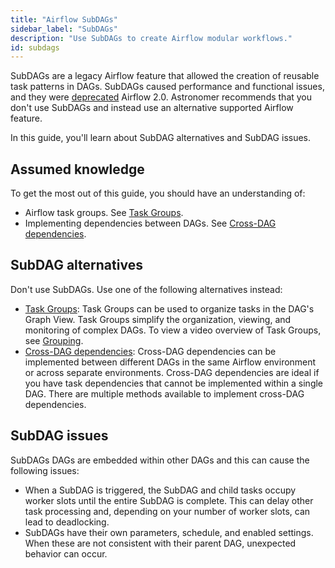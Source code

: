 ```yaml
---
title: "Airflow SubDAGs"
sidebar_label: "SubDAGs"
description: "Use SubDAGs to create Airflow modular workflows."
id: subdags
---
```


SubDAGs are a legacy Airflow feature that allowed the creation of reusable task patterns in DAGs. SubDAGs caused performance and functional issues, and they were [deprecated](https://github.com/apache/airflow/issues/12292) Airflow 2.0. Astronomer recommends that you don't use SubDAGs and instead use an alternative supported Airflow feature.

In this guide, you'll learn about SubDAG alternatives and SubDAG issues.

## Assumed knowledge

To get the most out of this guide, you should have an understanding of:

- Airflow task groups. See [Task Groups](task-groups.md).
- Implementing dependencies between DAGs. See [Cross-DAG dependencies](cross-dag-dependencies.md).

## SubDAG alternatives

Don't use SubDAGs. Use one of the following alternatives instead:

- [Task Groups](task-groups.md): Task Groups can be used to organize tasks in the DAG's Graph View. Task Groups simplify the organization, viewing, and monitoring of complex DAGs. To view a video overview of Task Groups, see [Grouping](https://academy.astronomer.io/astro-runtime-task-groups).
- [Cross-DAG dependencies](cross-dag-dependencies.md): Cross-DAG dependencies can be implemented between different DAGs in the same Airflow environment or across separate environments. Cross-DAG dependencies are ideal if you have task dependencies that cannot be implemented within a single DAG. There are multiple methods available to implement cross-DAG dependencies.

## SubDAG issues

SubDAGs DAGs are embedded within other DAGs and this can cause the following issues:

- When a SubDAG is triggered, the SubDAG and child tasks occupy worker slots until the entire SubDAG is complete. This can delay other task processing and, depending on your number of worker slots, can lead to deadlocking.
- SubDAGs have their own parameters, schedule, and enabled settings. When these are not consistent with their parent DAG, unexpected behavior can occur.
